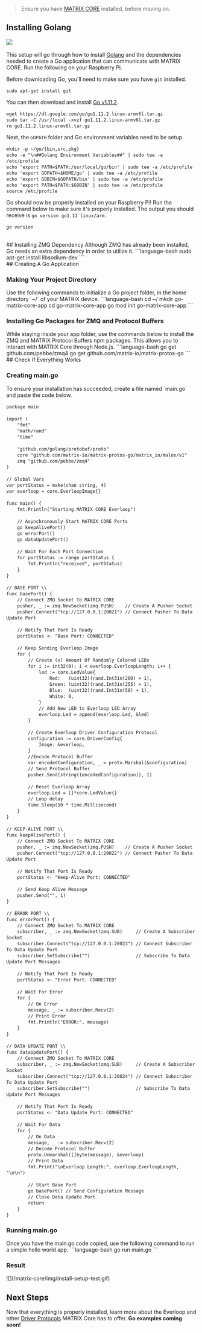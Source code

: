 > Ensure you have [MATRIX CORE](core-installation.md) installed, before moving on.

## Installing Golang
<img src="/matrix-core/img/golang-mascot.png" width=400 />

This setup will go through how to install <a href="https://golang.org/" target="_blank">Golang</a> and the dependencies needed to create a Go application that can communicate with MATRIX CORE. Run the following on your Raspberry Pi.

Before downloading Go, you'll need to make sure you have `git` installed.
```language-bash
sudo apt-get install git
```

You can then download and install <a href="https://golang.org/dl/" target="_blank">Go v1.11.2</a>.
```language-bash
wget https://dl.google.com/go/go1.11.2.linux-armv6l.tar.gz
sudo tar -C /usr/local -xvzf go1.11.2.linux-armv6l.tar.gz
rm go1.11.2.linux-armv6l.tar.gz
```

Next, the `GOPATH` folder and Go environment variables need to be setup.
```language-bash
mkdir -p ~/go/{bin,src,pkg}
echo -e "\n##Golang Environment Variables##" | sudo tee -a /etc/profile
echo 'export PATH=$PATH:/usr/local/go/bin' | sudo tee -a /etc/profile
echo 'export GOPATH=$HOME/go' | sudo tee -a /etc/profile
echo 'export GOBIN=$GOPATH/bin' | sudo tee -a /etc/profile
echo 'export PATH=$PATH:$GOBIN' | sudo tee -a /etc/profile
source /etc/profile
```

Go should now be properly installed on your Raspberry Pi! Run the command below to make sure it's properly installed. The output you should receive is `go version go1.11 linux/arm`.
```language-bash
go version
```


<br/>
## Installing ZMQ Dependency
Although ZMQ has already been installed, Go needs an extra dependency in order to utilize it.
```language-bash
sudo apt-get install libsodium-dev
```


<br/>
## Creating A Go Application
<h3 style="padding-top: 0">Making Your Project Directory</h3>
Use the following commands to initialize a Go project folder, in the home directory `~/` of your MATRIX device.
```language-bash
cd ~/
mkdir go-matrix-core-app
cd go-matrix-core-app
go mod init go-matrix-core-app
```

<h3 style="padding-top: 0">Installing Go Packages for ZMQ and Protocol Buffers</h3>
While staying inside your app folder, use the commands below to install the ZMQ and MATRIX Protocol Buffers npm packages. This allows you to interact with MATRIX Core through Node.js.
```language-bash
go get github.com/pebbe/zmq4
go get github.com/matrix-io/matrix-protos-go
```

<br/>
## Check If Everything Works
<h3 style="padding-top: 0">Creating main.go</h3>
To ensure your installation has succeeded, create a file named `main.go` and paste the code below.

```language-go
package main

import (
	"fmt"
	"math/rand"
	"time"

	"github.com/golang/protobuf/proto"
	core "github.com/matrix-io/matrix-protos-go/matrix_io/malos/v1"
	zmq "github.com/pebbe/zmq4"
)

// Global Vars
var portStatus = make(chan string, 4)
var everloop = core.EverloopImage{}

func main() {
	fmt.Println("Starting MATRIX CORE Everloop")

	// Asynchronously Start MATRIX CORE Ports
	go keepAlivePort()
	go errorPort()
	go dataUpdatePort()

	// Wait For Each Port Connection
	for portStatus := range portStatus {
		fmt.Println("received", portStatus)
	}
}

// BASE PORT \\
func basePort() {
	// Connect ZMQ Socket To MATRIX CORE
	pusher, _ := zmq.NewSocket(zmq.PUSH)    // Create A Pusher Socket
	pusher.Connect("tcp://127.0.0.1:20021") // Connect Pusher To Data Update Port

	// Notify That Port Is Ready
	portStatus <- "Base Port: CONNECTED"

	// Keep Sending Everloop Image
	for {
		// Create (x) Amount Of Randomly Colored LEDs
		for i := int32(0); i < everloop.EverloopLength; i++ {
			led := core.LedValue{
				Red:   (uint32)(rand.Int31n(200) + 1),
				Green: (uint32)(rand.Int31n(255) + 1),
				Blue:  (uint32)(rand.Int31n(50) + 1),
				White: 0,
			}
			// Add New LED to Everloop LED Array
			everloop.Led = append(everloop.Led, &led)
		}

		// Create Everloop Driver Configuration Protocol
		configuration := core.DriverConfig{
			Image: &everloop,
		}
		//Encode Protocol Buffer
		var encodedConfiguration, _ = proto.Marshal(&configuration)
		// Send Protocol Buffer
		pusher.Send(string((encodedConfiguration)), 1)

		// Reset Everloop Array
		everloop.Led = []*core.LedValue{}
		// Loop delay
		time.Sleep(50 * time.Millisecond)
	}
}

// KEEP-ALIVE PORT \\
func keepAlivePort() {
	// Connect ZMQ Socket To MATRIX CORE
	pusher, _ := zmq.NewSocket(zmq.PUSH)    // Create A Pusher Socket
	pusher.Connect("tcp://127.0.0.1:20022") // Connect Pusher To Data Update Port

	// Notify That Port Is Ready
	portStatus <- "Keep-Alive Port: CONNECTED"

	// Send Keep Alive Message
	pusher.Send("", 1)
}

// ERROR PORT \\
func errorPort() {
	// Connect ZMQ Socket To MATRIX CORE
	subscriber, _ := zmq.NewSocket(zmq.SUB)     // Create A Subscriber Socket
	subscriber.Connect("tcp://127.0.0.1:20023") // Connect Subscriber To Data Update Port
	subscriber.SetSubscribe("")                 // Subscribe To Data Update Port Messages

	// Notify That Port Is Ready
	portStatus <- "Error Port: CONNECTED"

	// Wait For Error
	for {
		// On Error
		message, _ := subscriber.Recv(2)
		// Print Error
		fmt.Println("ERROR:", message)
	}
}

// DATA UPDATE PORT \\
func dataUpdatePort() {
	// Connect ZMQ Socket To MATRIX CORE
	subscriber, _ := zmq.NewSocket(zmq.SUB)     // Create A Subscriber Socket
	subscriber.Connect("tcp://127.0.0.1:20024") // Connect Subscriber To Data Update Port
	subscriber.SetSubscribe("")                 // Subscribe To Data Update Port Messages

	// Notify That Port Is Ready
	portStatus <- "Data Update Port: CONNECTED"

	// Wait For Data
	for {
		// On Data
		message, _ := subscriber.Recv(2)
		// Decode Protocol Buffer
		proto.Unmarshal([]byte(message), &everloop)
		// Print Data
		fmt.Print("\nEverloop Length:", everloop.EverloopLength, "\n\n")

		// Start Base Port
		go basePort() // Send Configuration Message
		// Close Data Update Port
		return
	}
}

```

<h3 style="padding-top: 0">Running main.go</h3>
Once you have the main.go code copied, use the following command to run a simple hello world app.
```language-bash
go run main.go
```
<h3 style="padding-top: 0">Result</h3>
![](/matrix-core/img/install-setup-test.gif)

## Next Steps
 Now that everything is properly installed, learn more about the Everloop and other [Driver Protocols](../protocols) MATRIX Core has to offer. **Go examples coming soon!**

<!-- Now that everything is properly installed, learn more about the Everloop and other [Driver Protocols](../protocols) MATRIX Core has to offer, or view the available [Go examples](../go-examples). -->
